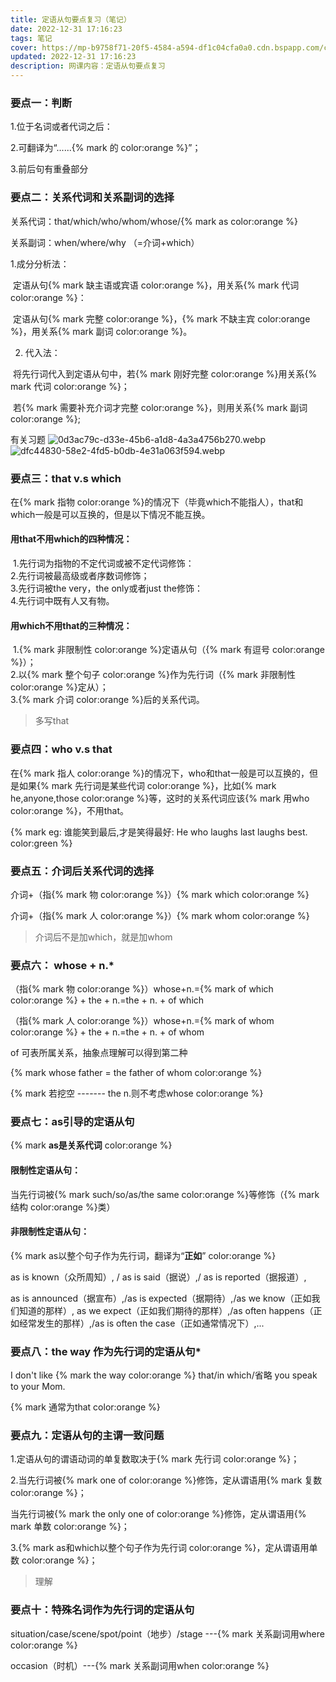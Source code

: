 ```yaml
---
title: 定语从句要点复习（笔记）
date: 2022-12-31 17:16:23
tags: 笔记
cover: https://mp-b9758f71-20f5-4584-a594-df1c04cfa0a0.cdn.bspapp.com/cloudstorage/f25fa915-f992-424f-9ce5-8b61b3bfc563.webp
updated: 2022-12-31 17:16:23
description: 网课内容：定语从句要点复习
---
```


### 要点一：判断

1.位于名词或者代词之后：

2.可翻译为“......{% mark 的 color:orange %}”；

3.前后句有重叠部分

### 要点二：关系代词和关系副词的选择

关系代词：that/which/who/whom/whose/{% mark as color:orange %}

关系副词：when/where/why  （=介词+which）

1.成分分析法：

​	定语从句{% mark 缺主语或宾语 color:orange %}，用关系{% mark 代词 color:orange %}：

​	定语从句{% mark 完整 color:orange %}，{% mark 不缺主宾 color:orange %}，用关系{% mark 副词 color:orange %}。

2. 代入法：

​	将先行词代入到定语从句中，若{% mark 刚好完整 color:orange %}用关系{% mark 代词 color:orange %}；

​	若{% mark 需要补充介词才完整 color:orange %}，则用关系{% mark 副词 color:orange %};



有关习题
![0d3ac79c-d33e-45b6-a1d8-4a3a4756b270.webp](https://onep.thun888.xyz/mount/pic/2022/12/31/63afff94ebba3.webp)
![dfc44830-58e2-4fd5-b0db-4e31a063f594.webp](https://onep.thun888.xyz/mount/pic/2022/12/31/63affe4269583.webp)

### 要点三：that v.s which

在{% mark 指物 color:orange %}的情况下（毕竟which不能指人），that和which一般是可以互换的，但是以下情况不能互换。

#### 用that不用which的四种情况：

​	1.先行词为指物的不定代词或被不定代词修饰：
​	
​	2.先行词被最高级或者序数词修饰；
​	
​	3.先行词被the very，the only或者just the修饰：
​	
​	4.先行词中既有人又有物。

#### 用which不用that的三种情况：

​	1.{% mark 非限制性 color:orange %}定语从句（{% mark 有逗号 color:orange %}）；
​	
​	2.以{% mark 整个句子 color:orange %}作为先行词（{% mark 非限制性 color:orange %}定从）；
​	
​	3.{% mark 介词 color:orange %}后的关系代词。

> 多写that

### 要点四：who v.s that

在{% mark 指人 color:orange %}的情况下，who和that一般是可以互换的，但是如果{% mark 先行词是某些代词 color:orange %}，比如{% mark he,anyone,those color:orange %}等，这时的关系代词应该{% mark 用who color:orange %}，不用that。

{% mark eg: 谁能笑到最后,才是笑得最好: He who laughs last laughs best. color:green %}

### 要点五：介词后关系代词的选择

介词+（指{% mark 物 color:orange %}）{% mark which color:orange %}

介词+（指{% mark 人 color:orange %}）{% mark whom color:orange %}

> 介词后不是加which，就是加whom

### 要点六： whose + n.*

（指{% mark 物 color:orange %}）whose+n.={% mark of which color:orange %} + the + n.=the + n. + of which

（指{% mark 人 color:orange %}）whose+n.={% mark of whom color:orange %} + the + n.=the + n. + of whom

of 可表所属关系，抽象点理解可以得到第二种

{% mark whose father = the father of whom color:orange %}

{% mark 若挖空 ------- the n.则不考虑whose color:orange %}

### 要点七：as引导的定语从句

{% mark **as是关系代词** color:orange %}



#### 限制性定语从句：

当先行词被{% mark such/so/as/the same color:orange %}等修饰（{% mark 结构 color:orange %}类）

#### 非限制性定语从句：

{% mark as以整个句子作为先行词，翻译为“**正如**” color:orange %}

as is known（众所周知）, / as is said（据说）,/ as is reported（据报道）,

as is announced（据宣布）,/as is expected（据期待）,/as we know（正如我们知道的那样）, as we expect（正如我们期待的那样）,/as often happens（正如经常发生的那样）,/as is often the case（正如通常情况下）,...

### 要点八：the way 作为先行词的定语从句*

I don't like {% mark the way color:orange %} that/in which/省略 you speak to your Mom.

{% mark 通常为that color:orange %}

### 要点九：定语从句的主谓一致问题

1.定语从句的谓语动词的单复数取决于{% mark 先行词 color:orange %}；

2.当先行词被{% mark one of color:orange %}修饰，定从谓语用{% mark 复数 color:orange %}；

   当先行词被{% mark the only one of color:orange %}修饰，定从谓语用{% mark 单数 color:orange %}；

3.{% mark as和which以整个句子作为先行词 color:orange %}，定从谓语用单数 color:orange %}；

> 理解


### 要点十：特殊名词作为先行词的定语从句

situation/case/scene/spot/point（地步）/stage   ---{% mark 关系副词用where color:orange %}

occasion（时机）---{% mark 关系副词用when color:orange %}

